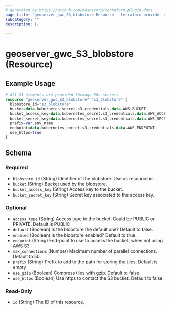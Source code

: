 ```yaml
---
# generated by https://github.com/hashicorp/terraform-plugin-docs
page_title: "geoserver_gwc_S3_blobstore Resource - terraform-provider-geoserver"
subcategory: ""
description: |-
  
---
```


# geoserver_gwc_S3_blobstore (Resource)



## Example Usage

```terraform
# All S3 elements are provided through K8s secrets
resource "geoserver_gwc_S3_blobstore" "s3_blobstore" {
  blobstore_id="s3_blobstore"
  bucket=data.kubernetes_secret.s3_credentials.data.AWS_BUCKET
  bucket_access_key=data.kubernetes_secret.s3_credentials.data.AWS_ACCESS_KEY_ID
  bucket_secret_key=data.kubernetes_secret.s3_credentials.data.AWS_SECRET_ACCESS_KEY
  prefix=var.env_name
  endpoint=data.kubernetes_secret.s3_credentials.data.AWS_ENDPOINT
  use_https=true
}
```

<!-- schema generated by tfplugindocs -->
## Schema

### Required

- `blobstore_id` (String) Identifier of the blobstore. Use as resource id.
- `bucket` (String) Bucket used by the blobstore.
- `bucket_access_key` (String) Access key to the bucket.
- `bucket_secret_key` (String) Secret key associated to the access key.

### Optional

- `access_type` (String) Access type to the bucket. Could be PUBLIC or PRIVATE. Default is PUBLIC
- `default` (Boolean) Is the blobstore the default one? Default to false.
- `enabled` (Boolean) Is the blobstore enabled? Default to true.
- `endpoint` (String) End-point to use to access the bucket, when not using AWS S3
- `max_connections` (Number) Maximum number of parallel connections. Default to 50.
- `prefix` (String) Prefix to add to the path for storing the tiles. Default is empty
- `use_gzip` (Boolean) Compress tiles with gzip. Default to false.
- `use_https` (Boolean) Use https to contact the S3 bucket. Default to false.

### Read-Only

- `id` (String) The ID of this resource.



